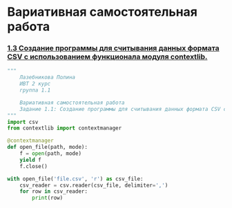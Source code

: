 # Вариативная самостоятельная работа

### [1.3 Создание программы для считывания данных формата CSV с использованием функционала модуля contextlib.](https://replit.com/@PolinaLazebniko/sem4-Tema1-VSR-11#main.py)
```python
"""
    Лазебникова Полина 
    ИВТ 2 курс
    группа 1.1

    Вариативная самостоятельная работа 
    Задание 1.1: Создание программы для считывания данных формата CSV с использованием функционала модуля contextlib
"""
import csv
from contextlib import contextmanager

@contextmanager
def open_file(path, mode):
    f = open(path, mode)
    yield f
    f.close()

with open_file('file.csv', 'r') as csv_file:
    csv_reader = csv.reader(csv_file, delimiter=',')
    for row in csv_reader:
        print(row)
```
